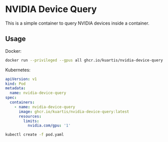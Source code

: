 # NVIDIA Device Query

This is a simple container to query NVIDIA devices inside a container.

## Usage

Docker:

```bash
docker run --privileged --gpus all ghcr.io/kuartis/nvidia-device-query:1.0.0
```

Kubernetes:

```yaml
apiVersion: v1
kind: Pod
metadata:
  name: nvidia-device-query
spec:
  containers:
    - name: nvidia-device-query
      image: ghcr.io/kuartis/nvidia-device-query:latest
      resources:
        limits:
          nvidia.com/gpu: '1'
```

```bash
kubectl create -f pod.yaml
```
